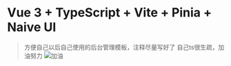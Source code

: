 # Vue 3 + TypeScript + Vite + Pinia + Naive UI
> 方便自己以后自己使用的后台管理模板，注释尽量写好了
> 自己ts很生疏，加油努力
![加油](https://s1.ax1x.com/2022/11/04/xLJw28.jpg)

